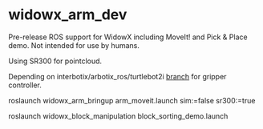 # widowx_arm_dev

Pre-release ROS support for WidowX including MoveIt! and Pick & Place demo. Not intended for use by humans.

Using SR300 for pointcloud.

Depending on interbotix/arbotix_ros/turtlebot2i [branch](https://github.com/Interbotix/arbotix_ros/tree/turtlebot2i) for gripper controller.

roslaunch widowx_arm_bringup arm_moveit.launch sim:=false sr300:=true

roslaunch widowx_block_manipulation block_sorting_demo.launch

